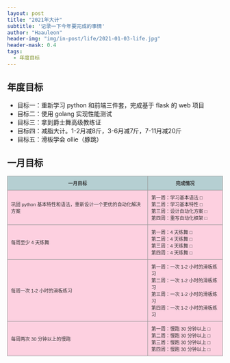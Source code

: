 ```yaml
---
layout: post
title: "2021年大计"
subtitle: '记录一下今年要完成的事情'
author: "Haauleon"
header-img: "img/in-post/life/2021-01-03-life.jpg"
header-mask: 0.4
tags:
  - 年度目标
---
```


## 年度目标
* 目标一：重新学习 python 和前端三件套，完成基于 flask 的 web 项目    
* 目标二：使用 golang 实现性能测试   
* 目标三：拿到爵士舞高级教练证   
* 目标四：减脂大计。1-2月减8斤，3-6月减7斤，7-11月减20斤    
* 目标五：滑板学会 ollie（豚跳）   


## 一月目标 
<table class="imagetable">
<tr>
  <th>一月目标</th>
  <th>完成情况</th>
</tr>   
<tr>
  <td>巩固 python 基本特性和语法，重新设计一个更优的自动化解决方案</td>
  <td>第一周：学习基本语法 □<br>第二周：学习基本特性 □<br>第三周：设计自动化方案 □<br>第四周：重写自动化框架 □</td>
</tr>
<tr>
  <td>每周至少 4 天练舞</td>
  <td>第一周：4 天练舞 □<br>第二周：4 天练舞 □<br>第三周：4 天练舞 □<br>第四周：4 天练舞 □</td>
</tr>
<tr>
  <td>每周一次 1-2 小时的滑板练习</td>
  <td>第一周：一次 1-2 小时的滑板练习<br>第二周：一次 1-2 小时的滑板练习<br>第三周：一次 1-2 小时的滑板练习<br>第四周：一次 1-2 小时的滑板练习</td>
</tr>
<tr>
  <td>每周两次 30 分钟以上的慢跑</td>
  <td>第一周：慢跑 30 分钟以上 □<br>第二周：慢跑 30 分钟以上 □<br>第三周：慢跑 30 分钟以上 □<br>第四周：慢跑 30 分钟以上 □</td>
</tr>
</table>


<style type="text/css">
table.imagetable {
    font-family: verdana,arial,sans-serif;
    font-size:11px;
    color:#333333;
    border-width: 1px;
    border-color: #999999;
    border-collapse: collapse;
}
table.imagetable th {
    background:#b5cfd2;
    border-width: 1px;
    padding: 8px;
    border-style: solid;
    border-color: #999999;
}
table.imagetable td {
    background:#f9267236;
    border-width: 1px;
    padding: 8px;
    border-style: solid;
    border-color: #999999;
}
</style>